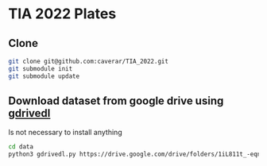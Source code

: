 # TIA 2022 Plates

## Clone

```sh
git clone git@github.com:caverar/TIA_2022.git
git submodule init
git submodule update
```

## Download dataset from google drive using  [gdrivedl](https://github.com/matthuisman/gdrivedl)

Is not necessary to install anything

```sh
cd data
python3 gdrivedl.py https://drive.google.com/drive/folders/1iL811t_-eqnuNwVBGeeU-HG3k6Whd3U9
```
